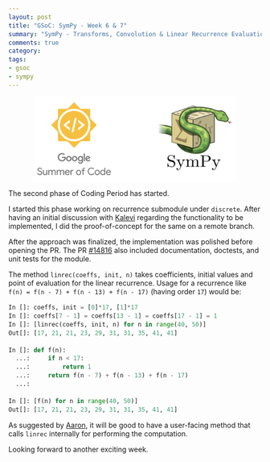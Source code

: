 ```yaml
---
layout: post
title: "GSoC: SymPy - Week 6 & 7"
summary: "SymPy - Transforms, Convolution & Linear Recurrence Evaluation"
comments: true
category:
tags:
- gsoc
- sympy
---
```


<img src="/files/gsoc-sympy.png" style="width:80%; height:80%; float:left; margin-left:50px;" />
<br clear="all" />

The second phase of Coding Period has started.

I started this phase working on recurrence submodule under `discrete`. After having an initial discussion with [Kalevi](https://github.com/jksuom) regarding the functionality to be implemented, I did the proof-of-concept for the same on a remote branch.

After the approach was finalized, the implementation was polished before opening the PR. The PR [#14816](https://github.com/sympy/sympy/pull/14816) also included documentation, doctests, and unit tests for the module.

The method `linrec(coeffs, init, n)` takes coefficients, initial values and point of evaluation for the linear recurrence. Usage for a recurrence like `f(n) = f(n - 7) + f(n - 13) + f(n - 17)` (having order `17`) would be:

```python
In []: coeffs, init = [0]*17, [1]*17
In []: coeffs[7 - 1] = coeffs[13 - 1] = coeffs[17 - 1] = 1
In []: [linrec(coeffs, init, n) for n in range(40, 50)]
Out[]: [17, 21, 21, 23, 29, 31, 31, 35, 41, 41]

In []: def f(n):
  ...:     if n < 17:
  ...:         return 1
  ...:     return f(n - 7) + f(n - 13) + f(n - 17)
  ...:

In []: [f(n) for n in range(40, 50)]
Out[]: [17, 21, 21, 23, 29, 31, 31, 35, 41, 41]
```

As suggested by [Aaron](https://github.com/asmeurer), it will be good to have a user-facing method that calls `linrec` internally for performing the computation.

Looking forward to another exciting week.
